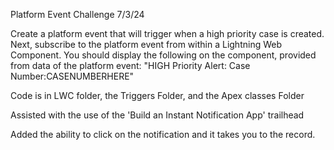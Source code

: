 Platform Event Challenge 7/3/24


Create a platform event that will trigger when a high priority case is created. Next, subscribe to the platform event from within a Lightning Web Component. You should display the following on the component, provided from data of the platform event: "HIGH Priority Alert: Case Number:CASENUMBERHERE"


Code is in LWC folder, the Triggers Folder, and the Apex classes Folder


Assisted with the use of the 'Build an Instant Notification App' trailhead

Added the ability to click on the notification and it takes you to the record. 